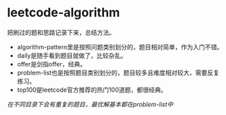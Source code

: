 # leetcode-algorithm

把刷过的题和思路记录下来，总结方法。
- algorithm-pattern里是按照问题类别划分的，题目相对简单，作为入门不错。
- daily是随手看到题目就做了，比较杂乱。
- offer是剑指offer，经典。
- problem-list也是按照题目类别划分的，题目较多且难度相对较大，需要反复练习。
- top100是leetcode官方推荐的热门100道题，都很经典。

*在不同目录下会有重复的题目，最优解基本都在problem-list中*